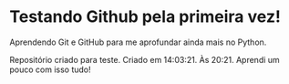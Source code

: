 # Testando Github pela primeira vez!
 Aprendendo Git e GitHub para me aprofundar ainda mais no Python.

 Repositório criado para teste.
 Criado em 14:03:21.
 Às 20:21.
Aprendi um pouco com isso tudo!